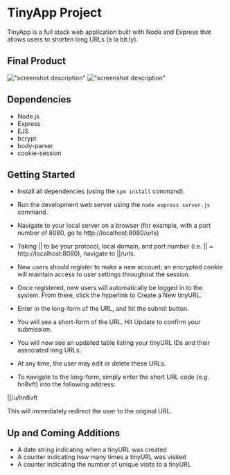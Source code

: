 # TinyApp Project

TinyApp is a full stack web application built with Node and Express that allows users to shorten long URLs (à la bit.ly).

## Final Product

!["screenshot description"](#)
!["screenshot description"](#)

## Dependencies

- Node.js
- Express
- EJS
- bcrypt
- body-parser
- cookie-session

## Getting Started

- Install all dependencies (using the `npm install` command).
- Run the development web server using the `node express_server.js` command.
- Navigate to your local server on a browser (for example, with a port number of 8080, go to http://localhost:8080/urls)

- Taking || to be your protocol, local domain, and port number (i.e. || = http://localhost:8080), navigate to ||/urls.
- New users should register to make a new account; an encrypted cookie will maintain access to user settings throughout the session.
- Once registered, new users will automatically be logged in to the system. From there, click the hyperlink to Create a New tinyURL.
- Enter in the long-form of the URL, and hit the submit button.
- You will see a short-form of the URL. Hit Update to confirm your submission.
- You will now see an updated table listing your tinyURL IDs and their associated long URLs.
- At any time, the user may edit or delete these URLs.

- To navigate to the long-form, simply enter the short URL code (e.g. hn8vft) into the following address:

||/u/hn8vft

This will immediately redirect the user to the original URL.

## Up and Coming Additions

- A date string indicating when a tinyURL was created
- A counter indicating how many times a tinyURL was visited
- A counter indicating the number of unique visits to a tinyURL

